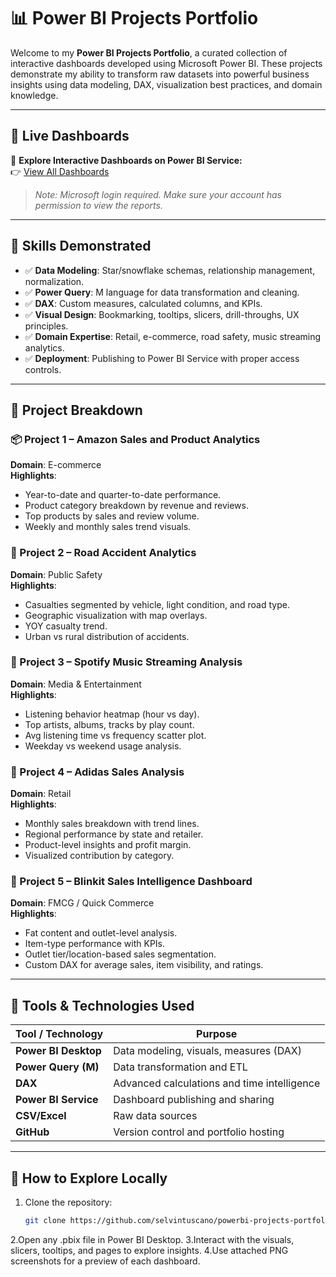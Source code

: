 # 📊 Power BI Projects Portfolio

Welcome to my **Power BI Projects Portfolio**, a curated collection of interactive dashboards developed using Microsoft Power BI. These projects demonstrate my ability to transform raw datasets into powerful business insights using data modeling, DAX, visualization best practices, and domain knowledge.

---

## 🔗 Live Dashboards

🎯 **Explore Interactive Dashboards on Power BI Service:**  
👉 [View All Dashboards](https://app.powerbi.com/groups/me/list?experience=power-bi)  
> *Note: Microsoft login required. Make sure your account has permission to view the reports.*

---

## 🧠 Skills Demonstrated

- ✅ **Data Modeling**: Star/snowflake schemas, relationship management, normalization.
- ✅ **Power Query**: M language for data transformation and cleaning.
- ✅ **DAX**: Custom measures, calculated columns, and KPIs.
- ✅ **Visual Design**: Bookmarking, tooltips, slicers, drill-throughs, UX principles.
- ✅ **Domain Expertise**: Retail, e-commerce, road safety, music streaming analytics.
- ✅ **Deployment**: Publishing to Power BI Service with proper access controls.

---

## 📁 Project Breakdown

### 📦 Project 1 – Amazon Sales and Product Analytics
**Domain**: E-commerce  
**Highlights**:
- Year-to-date and quarter-to-date performance.
- Product category breakdown by revenue and reviews.
- Top products by sales and review volume.
- Weekly and monthly sales trend visuals.

### 🚧 Project 2 – Road Accident Analytics
**Domain**: Public Safety  
**Highlights**:
- Casualties segmented by vehicle, light condition, and road type.
- Geographic visualization with map overlays.
- YOY casualty trend.
- Urban vs rural distribution of accidents.

### 🎵 Project 3 – Spotify Music Streaming Analysis
**Domain**: Media & Entertainment  
**Highlights**:
- Listening behavior heatmap (hour vs day).
- Top artists, albums, tracks by play count.
- Avg listening time vs frequency scatter plot.
- Weekday vs weekend usage analysis.

### 👟 Project 4 – Adidas Sales Analysis
**Domain**: Retail  
**Highlights**:
- Monthly sales breakdown with trend lines.
- Regional performance by state and retailer.
- Product-level insights and profit margin.
- Visualized contribution by category.

### 🛒 Project 5 – Blinkit Sales Intelligence Dashboard
**Domain**: FMCG / Quick Commerce  
**Highlights**:
- Fat content and outlet-level analysis.
- Item-type performance with KPIs.
- Outlet tier/location-based sales segmentation.
- Custom DAX for average sales, item visibility, and ratings.

---

## 🧰 Tools & Technologies Used

| Tool / Technology     | Purpose                                     |
|-----------------------|---------------------------------------------|
| **Power BI Desktop**  | Data modeling, visuals, measures (DAX)     |
| **Power Query (M)**   | Data transformation and ETL                |
| **DAX**               | Advanced calculations and time intelligence |
| **Power BI Service**  | Dashboard publishing and sharing           |
| **CSV/Excel**         | Raw data sources                           |
| **GitHub**            | Version control and portfolio hosting       |

---

## 🚀 How to Explore Locally

1. Clone the repository:
   ```bash
   git clone https://github.com/selvintuscano/powerbi-projects-portfolio.git
2.Open any .pbix file in Power BI Desktop.
3.Interact with the visuals, slicers, tooltips, and pages to explore insights.
4.Use attached PNG screenshots for a preview of each dashboard.

